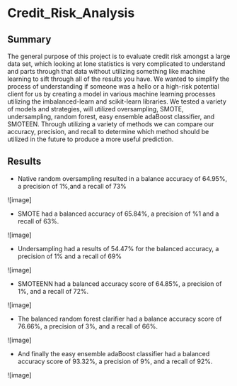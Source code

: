 # Credit_Risk_Analysis

## Summary

The general purpose of this project is to evaluate credit risk amongst a large data set, which looking at lone statistics is very complicated to understand and parts through that data without utilizing something like machine learning to sift through all of the results you have. We wanted to simplify the process of understanding if someone was a hello or a high-risk potential client for us by creating a model in various machine learning processes utilizing the imbalanced-learn and scikit-learn libraries. We tested a variety of models and strategies, will utilized oversampling, SMOTE, undersampling, random forest, easy ensemble adaBoost classifier, and SMOTEEN. Through utilizing a variety of methods we can compare our accuracy, precision, and recall to determine which method should be utilized in the future to produce a more useful prediction.

## Results

- Native random oversampling resulted in a balance accuracy of 64.95%, a precision of 1%,and a recall of 73%

![image]

- SMOTE had a balanced accuracy of 65.84%, a precision of %1 and a recall of 63%.

![image]

- Undersampling had a results of 54.47% for the balanced accuracy, a precision of 1% and a recall of 69%

![image]

- SMOTEENN had a balanced accuracy score of 64.85%, a precision of 1%, and a recall of 72%.

![image]

- The balanced random forest clarifier had a balance accuracy score of 76.66%, a precision of 3%, and a recall of 66%.

![image]

- And finally the easy ensemble adaBoost classifier had a balanced accuracy score of 93.32%, a precision of 9%, and a recall of 92%.

![image]
